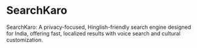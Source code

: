 # SearchKaro
SearchKaro: A privacy-focused, Hinglish-friendly search engine designed for India, offering fast, localized results with voice search and cultural customization.
